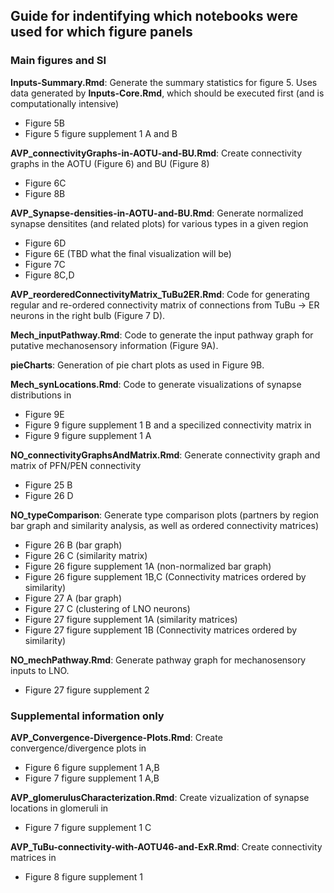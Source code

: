 ## Guide for indentifying which notebooks were used for which figure panels

### Main figures and SI
**Inputs-Summary.Rmd**: Generate the summary statistics for figure 5. Uses data generated by **Inputs-Core.Rmd**, which should be executed first (and is computationally intensive)
* Figure 5B
* Figure 5 figure supplement 1 A and B

**AVP_connectivityGraphs-in-AOTU-and-BU.Rmd**: Create connectivity graphs in the AOTU (Figure 6) and BU (Figure 8)
* Figure 6C
* Figure 8B

**AVP_Synapse-densities-in-AOTU-and-BU.Rmd**: Generate normalized synapse densitites (and related plots) for various types in a given region
* Figure 6D
* Figure 6E (TBD what the final visualization will be)
* Figure 7C
* Figure 8C,D

**AVP_reorderedConnectivityMatrix_TuBu2ER.Rmd**: Code for generating regular and re-ordered connectivity matrix of connections from TuBu -> ER neurons in the right bulb (Figure 7 D).

**Mech_inputPathway.Rmd**: Code to generate the input pathway graph for putative mechanosensory information (Figure 9A).

**pieCharts**: Generation of pie chart plots as used in Figure 9B.

**Mech_synLocations.Rmd**: Code to generate visualizations of synapse distributions in 
* Figure 9E
* Figure 9 figure supplement 1 B
and a specilized connectivity matrix in
* Figure 9 figure supplement 1 A

**NO_connectivityGraphsAndMatrix.Rmd**: Generate connectivity graph and matrix of PFN/PEN connectivity
* Figure 25 B
* Figure 26 D

**NO_typeComparison**: Generate type comparison plots (partners by region bar graph and similarity analysis, as well as ordered connectivity matrices)
* Figure 26 B (bar graph)
* Figure 26 C (similarity matrix)
* Figure 26 figure supplement 1A (non-normalized bar graph)
* Figure 26 figure supplement 1B,C (Connectivity matrices ordered by similarity)
* Figure 27 A (bar graph)
* Figure 27 C (clustering of LNO neurons)
* Figure 27 figure supplement 1A (similarity matrices)
* Figure 27 figure supplement 1B (Connectivity matrices ordered by similarity)

**NO_mechPathway.Rmd**: Generate pathway graph for mechanosensory inputs to LNO.
* Figure 27 figure supplement 2

### Supplemental information only
**AVP_Convergence-Divergence-Plots.Rmd**: Create convergence/divergence plots in
* Figure 6 figure supplement 1 A,B
* Figure 7 figure supplement 1 A,B

**AVP_glomerulusCharacterization.Rmd**: Create vizualization of synapse locations in glomeruli in
* Figure 7 figure supplement  1 C

**AVP_TuBu-connectivity-with-AOTU46-and-ExR.Rmd**: Create connectivity matrices in
* Figure 8 figure supplement  1